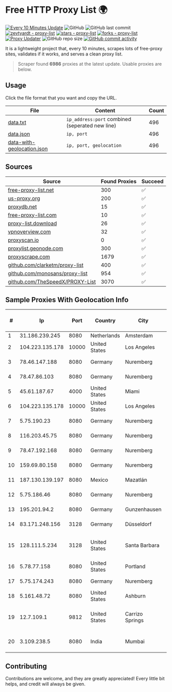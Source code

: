 
# Free HTTP Proxy List 🌍

[![Every 10 Minutes Update](https://github.com/mertguvencli/http-proxy-list/actions/workflows/main.yml/badge.svg?branch=main)](https://github.com/mertguvencli/http-proxy-list/actions/workflows/main.yml)
![GitHub](https://img.shields.io/github/license/mertguvencli/http-proxy-list)
![GitHub last commit](https://img.shields.io/github/last-commit/mertguvencli/http-proxy-list)
[![zevtyardt - proxy-list](https://img.shields.io/static/v1?label=zevtyardt&message=proxy-list&color=blue&logo=github)](https://github.com/zevtyardt/proxy-list "Go to GitHub repo")
[![stars - proxy-list](https://img.shields.io/github/stars/zevtyardt/proxy-list?style=social)](https://github.com/zevtyardt/proxy-list)
[![forks - proxy-list](https://img.shields.io/github/forks/zevtyardt/proxy-list?style=social)](https://github.com/zevtyardt/proxy-list)
[![Proxy Updater](https://github.com/zevtyardt/proxy-list/workflows/Proxy%20Updater/badge.svg)](https://github.com/zevtyardt/proxy-list/actions?query=workflow:"Proxy+Updater")
![GitHub repo size](https://img.shields.io/github/repo-size/zevtyardt/proxy-list)
[![GitHub commit activity](https://img.shields.io/github/commit-activity/m/zevtyardt/proxy-list?logo=commits)](https://github.com/zevtyardt/proxy-list/commits/main)

It is a lightweight project that, every 10 minutes, scrapes lots of free-proxy sites, validates if it works, and serves a clean proxy list.

> Scraper found **6986** proxies at the latest update. Usable proxies are below.

## Usage

Click the file format that you want and copy the URL.

|File|Content|Count|
|----|-------|-----|
|[data.txt](https://raw.githubusercontent.com/mertguvencli/http-proxy-list/main/proxy-list/data.txt)|`ip_address:port` combined (seperated new line)|496|
|[data.json](https://raw.githubusercontent.com/mertguvencli/http-proxy-list/main/proxy-list/data.json)|`ip, port`|496|
|[data-with-geolocation.json](https://raw.githubusercontent.com/mertguvencli/http-proxy-list/main/proxy-list/data-with-geolocation.json)|`ip, port, geolocation`|496|

## Sources

|Source|Found Proxies|Succeed|
|------|-------------|-------|
|[free-proxy-list.net](https://free-proxy-list.net)|300|✅|
|[us-proxy.org](https://www.us-proxy.org)|200|✅|
|[proxydb.net](http://proxydb.net)|15|✅|
|[free-proxy-list.com](https://free-proxy-list.com/?page=&port=&type%5B%5D=http&type%5B%5D=https&up_time=0&search=Search)|10|✅|
|[proxy-list.download](https://www.proxy-list.download/HTTP)|26|✅|
|[vpnoverview.com](https://vpnoverview.com/privacy/anonymous-browsing/free-proxy-servers)|32|✅|
|[proxyscan.io](https://www.proxyscan.io)|0|✅|
|[proxylist.geonode.com](https://proxylist.geonode.com/api/proxy-list?limit=300&page=1&sort_by=lastChecked&sort_type=desc&protocols=http,https)|300|✅|
|[proxyscrape.com](https://api.proxyscrape.com/v2/?request=displayproxies&protocol=http&timeout=10000&country=all&ssl=all&anonymity=all)|1679|✅|
|[github.com/clarketm/proxy-list](https://raw.githubusercontent.com/clarketm/proxy-list/master/proxy-list-raw.txt)|400|✅|
|[github.com/monosans/proxy-list](https://raw.githubusercontent.com/monosans/proxy-list/main/proxies/http.txt)|954|✅|
|[github.com/TheSpeedX/PROXY-List](https://raw.githubusercontent.com/TheSpeedX/PROXY-List/master/http.txt)|3070|✅|


## Sample Proxies With Geolocation Info

|#|Ip|Port|Country|City|Internet Service Provider|
|-|--|----|-------|----|-------------------------|
|1|31.186.239.245|8080|Netherlands|Amsterdam|NetSkope Inc|
|2|104.223.135.178|10000|United States|Los Angeles|LayerHost|
|3|78.46.147.188|8080|Germany|Nuremberg|Hetzner Online GmbH|
|4|78.47.86.103|8080|Germany|Nuremberg|Hetzner Online GmbH|
|5|45.61.187.67|4000|United States|Miami|FranTech Solutions|
|6|104.223.135.178|10000|United States|Los Angeles|LayerHost|
|7|5.75.190.23|8080|Germany|Nuremberg|Hetzner Online GmbH|
|8|116.203.45.75|8080|Germany|Nuremberg|Hetzner Online GmbH|
|9|78.47.192.168|8080|Germany|Nuremberg|Hetzner Online GmbH|
|10|159.69.80.158|8080|Germany|Nuremberg|Hetzner Online GmbH|
|11|187.130.139.197|8080|Mexico|Mazatlán|Uninet S.A. de C.V.|
|12|5.75.186.46|8080|Germany|Nuremberg|Hetzner Online GmbH|
|13|195.201.94.2|8080|Germany|Gunzenhausen|Hetzner Online GmbH|
|14|83.171.248.156|3128|Germany|Düsseldorf|Contabo GmbH|
|15|128.111.5.234|3128|United States|Santa Barbara|University of California, Santa Barbara|
|16|5.78.77.158|8080|United States|Portland|Hetzner Online GmbH|
|17|5.75.174.243|8080|Germany|Nuremberg|Hetzner Online GmbH|
|18|5.161.48.72|8080|United States|Ashburn|Hetzner Online GmbH|
|19|12.7.109.1|9812|United States|Carrizo Springs|AIRESPRING-ADT SYSTEMS, INC.|
|20|3.109.238.5|8080|India|Mumbai|Amazon Technologies Inc.|



## Contributing

Contributions are welcome, and they are greatly appreciated! Every
little bit helps, and credit will always be given.

